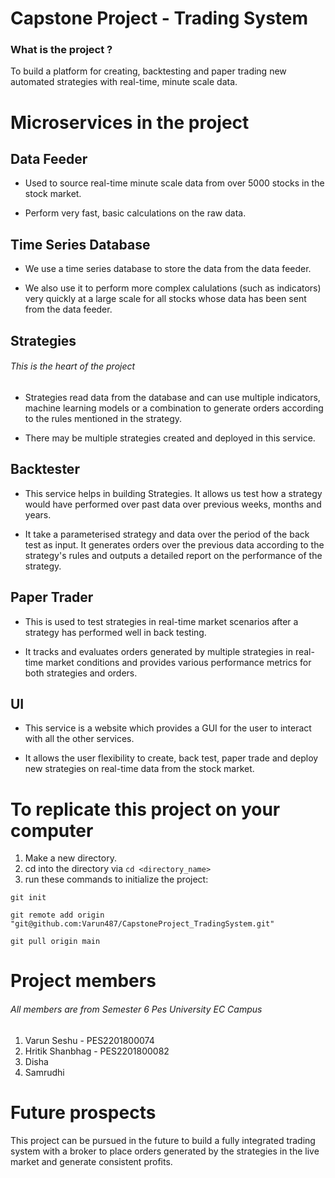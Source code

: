 # Capstone Project - Trading System

### What is the project ?

To build a platform for creating, backtesting and paper trading new automated strategies with real-time, minute scale data.

# Microservices in the project

## Data Feeder

* Used to source real-time minute scale data from over 5000 stocks in the stock market.

* Perform very fast, basic calculations on the raw data.

## Time Series Database

* We use a time series database to store the data from the data feeder. 

* We also use it to perform more complex calulations (such as indicators) very quickly at a large scale for all stocks whose data has been sent from the data feeder.

## Strategies
###### This is the heart of the project

* Strategies read data from the database and can use multiple indicators, machine learning models or a combination to generate orders according to the rules mentioned in the strategy.

* There may be multiple strategies created and deployed in this service.

## Backtester

* This service helps in building Strategies. It allows us test how a strategy would have performed over past data over previous weeks, months and years.

* It take a parameterised strategy and data over the period of the back test as input. It generates orders over the previous data according to the strategy's rules and outputs a detailed report on the performance of the strategy.

## Paper Trader

* This is used to test strategies in real-time market scenarios after a strategy has performed well in back testing.

* It tracks and evaluates orders generated by multiple strategies in real-time market conditions and provides various performance metrics for both strategies and orders.

## UI

* This service is a website which provides a GUI for the user to interact with all the other services.

* It allows the user flexibility to create, back test, paper trade and deploy new strategies on real-time data from the stock market.


# To replicate this project on your computer

1. Make a new directory.
2. cd into the directory via `cd <directory_name>` 
3. run these commands to initialize the project: 
```
git init

git remote add origin "git@github.com:Varun487/CapstoneProject_TradingSystem.git"

git pull origin main
```

# Project members
###### All members are from Semester 6  Pes University EC Campus
1. Varun Seshu - PES2201800074
2. Hritik Shanbhag - PES2201800082
3. Disha
4. Samrudhi

# Future prospects

This project can be pursued in the future to build a fully integrated trading system with a broker to place orders generated by the strategies in the live market and generate consistent profits.

